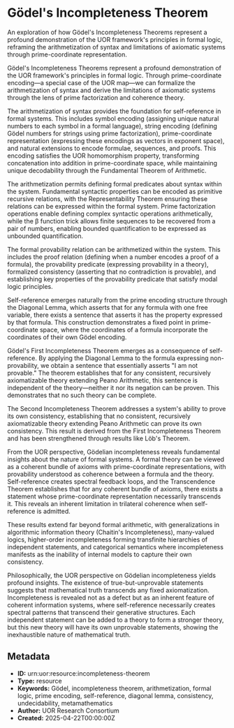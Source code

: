# Gödel's Incompleteness Theorem

An exploration of how Gödel's Incompleteness Theorems represent a profound demonstration of the UOR framework's principles in formal logic, reframing the arithmetization of syntax and limitations of axiomatic systems through prime-coordinate representation.

Gödel's Incompleteness Theorems represent a profound demonstration of the UOR framework's principles in formal logic. Through prime-coordinate encoding—a special case of the UOR map—we can formalize the arithmetization of syntax and derive the limitations of axiomatic systems through the lens of prime factorization and coherence theory.

The arithmetization of syntax provides the foundation for self-reference in formal systems. This includes symbol encoding (assigning unique natural numbers to each symbol in a formal language), string encoding (defining Gödel numbers for strings using prime factorization), prime-coordinate representation (expressing these encodings as vectors in exponent space), and natural extensions to encode formulae, sequences, and proofs. This encoding satisfies the UOR homomorphism property, transforming concatenation into addition in prime-coordinate space, while maintaining unique decodability through the Fundamental Theorem of Arithmetic.

The arithmetization permits defining formal predicates about syntax within the system. Fundamental syntactic properties can be encoded as primitive recursive relations, with the Representability Theorem ensuring these relations can be expressed within the formal system. Prime factorization operations enable defining complex syntactic operations arithmetically, while the β function trick allows finite sequences to be recovered from a pair of numbers, enabling bounded quantification to be expressed as unbounded quantification.

The formal provability relation can be arithmetized within the system. This includes the proof relation (defining when a number encodes a proof of a formula), the provability predicate (expressing provability in a theory), formalized consistency (asserting that no contradiction is provable), and establishing key properties of the provability predicate that satisfy modal logic principles.

Self-reference emerges naturally from the prime encoding structure through the Diagonal Lemma, which asserts that for any formula with one free variable, there exists a sentence that asserts it has the property expressed by that formula. This construction demonstrates a fixed point in prime-coordinate space, where the coordinates of a formula incorporate the coordinates of their own Gödel encoding.

Gödel's First Incompleteness Theorem emerges as a consequence of self-reference. By applying the Diagonal Lemma to the formula expressing non-provability, we obtain a sentence that essentially asserts "I am not provable." The theorem establishes that for any consistent, recursively axiomatizable theory extending Peano Arithmetic, this sentence is independent of the theory—neither it nor its negation can be proven. This demonstrates that no such theory can be complete.

The Second Incompleteness Theorem addresses a system's ability to prove its own consistency, establishing that no consistent, recursively axiomatizable theory extending Peano Arithmetic can prove its own consistency. This result is derived from the First Incompleteness Theorem and has been strengthened through results like Löb's Theorem.

From the UOR perspective, Gödelian incompleteness reveals fundamental insights about the nature of formal systems. A formal theory can be viewed as a coherent bundle of axioms with prime-coordinate representations, with provability understood as coherence between a formula and the theory. Self-reference creates spectral feedback loops, and the Transcendence Theorem establishes that for any coherent bundle of axioms, there exists a statement whose prime-coordinate representation necessarily transcends it. This reveals an inherent limitation in trilateral coherence when self-reference is admitted.

These results extend far beyond formal arithmetic, with generalizations in algorithmic information theory (Chaitin's Incompleteness), many-valued logics, higher-order incompleteness forming transfinite hierarchies of independent statements, and categorical semantics where incompleteness manifests as the inability of internal models to capture their own consistency.

Philosophically, the UOR perspective on Gödelian incompleteness yields profound insights. The existence of true-but-unprovable statements suggests that mathematical truth transcends any fixed axiomatization. Incompleteness is revealed not as a defect but as an inherent feature of coherent information systems, where self-reference necessarily creates spectral patterns that transcend their generative structures. Each independent statement can be added to a theory to form a stronger theory, but this new theory will have its own unprovable statements, showing the inexhaustible nature of mathematical truth.

## Metadata

- **ID:** urn:uor:resource:incompleteness-theorem
- **Type:** resource
- **Keywords:** Gödel, incompleteness theorem, arithmetization, formal logic, prime encoding, self-reference, diagonal lemma, consistency, undecidability, metamathematics
- **Author:** UOR Research Consortium
- **Created:** 2025-04-22T00:00:00Z
